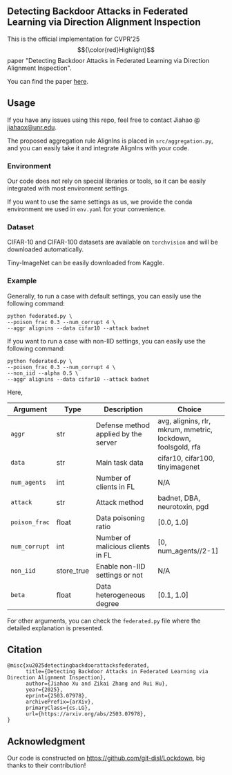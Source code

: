 ## Detecting Backdoor Attacks in Federated Learning via Direction Alignment Inspection

This is the official implementation for CVPR'25 $${\color{red}Highlight}$$ paper "Detecting Backdoor Attacks in Federated Learning via Direction Alignment Inspection".

You can find the paper [here][paper].

[paper]: https://arxiv.org/abs/2503.07978

## Usage

If you have any issues using this repo, feel free to contact Jiahao @ jiahaox@unr.edu.

The proposed aggregation rule AlignIns is placed in `src/aggregation.py`, and you can easily take it and integrate AlignIns with your code.

### Environment

Our code does not rely on special libraries or tools, so it can be easily integrated with most environment settings. 

If you want to use the same settings as us, we provide the conda environment we used in `env.yaml` for your convenience.

### Dataset

CIFAR-10 and CIFAR-100 datasets are available on `torchvision` and will be downloaded automatically.

Tiny-ImageNet can be easily downloaded from Kaggle.

### Example

Generally, to run a case with default settings, you can easily use the following command:

```
python federated.py \
--poison_frac 0.3 --num_corrupt 4 \
--aggr alignins --data cifar10 --attack badnet
```

If you want to run a case with non-IID settings, you can easily use the following command:

```
python federated.py \
--poison_frac 0.3 --num_corrupt 4 \
--non_iid --alpha 0.5 \
--aggr alignins --data cifar10 --attack badnet
```

Here,

| Argument        | Type       | Description   | Choice |
|-----------------|------------|---------------|--------|
| `aggr`         | str   | Defense method applied by the server | avg, alignins, rlr, mkrum, mmetric, lockdown, foolsgold, rfa|
| `data`    |   str     | Main task data        | cifar10, cifar100, tinyimagenet |
| `num_agents`         | int | Number of clients in FL   | N/A |
| `attack`         | str | Attack method   | badnet, DBA, neurotoxin, pgd |
| `poison_frac`         | float | Data poisoning ratio   | [0.0, 1.0] |
| `num_corrupt`         | int | Number of malicious clients in FL   | [0, num_agents//2-1] |
| `non_iid`         | store_true | Enable non-IID settings or not      | N/A |
| `beta`         | float | Data heterogeneous degree     | [0.1, 1.0]|

For other arguments, you can check the `federated.py` file where the detailed explanation is presented.

## Citation
```
@misc{xu2025detectingbackdoorattacksfederated,
      title={Detecting Backdoor Attacks in Federated Learning via Direction Alignment Inspection}, 
      author={Jiahao Xu and Zikai Zhang and Rui Hu},
      year={2025},
      eprint={2503.07978},
      archivePrefix={arXiv},
      primaryClass={cs.LG},
      url={https://arxiv.org/abs/2503.07978}, 
}
```

## Acknowledgment
Our code is constructed on https://github.com/git-disl/Lockdown, big thanks to their contribution!